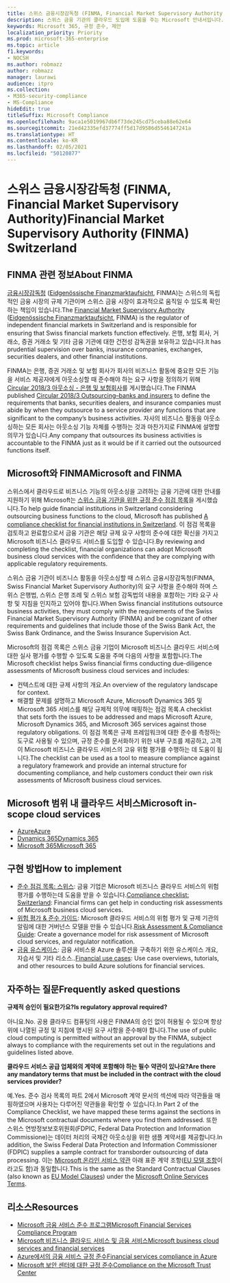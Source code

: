 ```yaml
---
title: 스위스 금융시장감독청 (FINMA, Financial Market Supervisory Authority)
description: 스위스 금융 기관의 클라우드 도입에 도움을 주는 Microsoft 안내서입니다.
keywords: Microsoft 365, 규정 준수, 제안
localization_priority: Priority
ms.prod: microsoft-365-enterprise
ms.topic: article
f1.keywords:
- NOCSH
ms.author: robmazz
author: robmazz
manager: laurawi
audience: itpro
ms.collection:
- M365-security-compliance
- MS-Compliance
hideEdit: true
titleSuffix: Microsoft Compliance
ms.openlocfilehash: 9aca1e5019967db6f73de245cd75ceba88e62e64
ms.sourcegitcommit: 21ed42335efd37774ff5d17d9586d5546147241a
ms.translationtype: HT
ms.contentlocale: ko-KR
ms.lasthandoff: 02/05/2021
ms.locfileid: "50120877"
---
```

# <a name="financial-market-supervisory-authority-finma-switzerland"></a><span data-ttu-id="ecb44-104">스위스 금융시장감독청 (FINMA, Financial Market Supervisory Authority)</span><span class="sxs-lookup"><span data-stu-id="ecb44-104">Financial Market Supervisory Authority (FINMA) Switzerland</span></span>

## <a name="about-finma"></a><span data-ttu-id="ecb44-105">FINMA 관련 정보</span><span class="sxs-lookup"><span data-stu-id="ecb44-105">About FINMA</span></span>

<span data-ttu-id="ecb44-106">[금융시장감독청](https://www.finma.ch/en) ([Eidgenössische Finanzmarktaufsicht](https://www.finma.ch/de/), FINMA)는 스위스의 독립적인 금융 시장의 규제 기관이며 스위스 금융 시장이 효과적으로 움직일 수 있도록 확인하는 책임이 있습니다.</span><span class="sxs-lookup"><span data-stu-id="ecb44-106">The [Financial Market Supervisory Authority](https://www.finma.ch/en) ([Eidgenössische Finanzmarktaufsicht](https://www.finma.ch/de/), FINMA) is the regulator of independent financial markets in Switzerland and is responsible for ensuring that Swiss financial markets function effectively.</span></span> <span data-ttu-id="ecb44-107">은행, 보험 회사, 거래소, 증권 거래소 및 기타 금융 기관에 대한 건전성 감독권을 보유하고 있습니다.</span><span class="sxs-lookup"><span data-stu-id="ecb44-107">It has prudential supervision over banks, insurance companies, exchanges, securities dealers, and other financial institutions.</span></span>

<span data-ttu-id="ecb44-108">FINMA는 은행, 증권 거래소 및 보험 회사가 회사의 비즈니스 활동에 중요한 모든 기능을 서비스 제공자에게 아웃소싱할 때 준수해야 하는 요구 사항을 정의하기 위해 [Circular 2018/3 아웃소싱 - 은행 및 보험회사](https://www.finma.ch/en/~/media/finma/dokumente/rundschreiben-archiv/2018/rs-18-03/finma-rs-2018-03---20170921.pdf?la=en)를 게시했습니다.</span><span class="sxs-lookup"><span data-stu-id="ecb44-108">The FINMA published [Circular 2018/3 Outsourcing–banks and insurers](https://www.finma.ch/en/~/media/finma/dokumente/rundschreiben-archiv/2018/rs-18-03/finma-rs-2018-03---20170921.pdf?la=en) to define the requirements that banks, securities dealers, and insurance companies must abide by when they outsource to a service provider any functions that are significant to the company’s business activities.</span></span> <span data-ttu-id="ecb44-109">자사의 비즈니스 활동을 아웃소싱하는 모든 회사는 아웃소싱 기능 자체를 수행하는 것과 마찬가지로 FINMA에 설명할 의무가 있습니다.</span><span class="sxs-lookup"><span data-stu-id="ecb44-109">Any company that outsources its business activities is accountable to the FINMA just as it would be if it carried out the outsourced functions itself.</span></span>

## <a name="microsoft-and-finma"></a><span data-ttu-id="ecb44-110">Microsoft와 FINMA</span><span class="sxs-lookup"><span data-stu-id="ecb44-110">Microsoft and FINMA</span></span>

<span data-ttu-id="ecb44-111">스위스에서 클라우드로 비즈니스 기능의 아웃소싱을 고려하는 금융 기관에 대한 안내를 지원하기 위해 Microsoft는 [스위스 금융 기관을 위한 규정 준수 점검 목록](https://aka.ms/FinServ-Guide-Switzerland)을 게시했습니다.</span><span class="sxs-lookup"><span data-stu-id="ecb44-111">To help guide financial institutions in Switzerland considering outsourcing business functions to the cloud, Microsoft has published [A compliance checklist for financial institutions in Switzerland](https://aka.ms/FinServ-Guide-Switzerland).</span></span> <span data-ttu-id="ecb44-112">이 점검 목록을 검토하고 완료함으로서 금융 기관은 해당 규제 요구 사항의 준수에 대한 확신을 가지고 Microsoft 비즈니스 클라우드 서비스를 도입할 수 있습니다.</span><span class="sxs-lookup"><span data-stu-id="ecb44-112">By reviewing and completing the checklist, financial organizations can adopt Microsoft business cloud services with the confidence that they are complying with applicable regulatory requirements.</span></span>

<span data-ttu-id="ecb44-113">스위스 금융 기관이 비즈니스 활동을 아웃소싱할 때 스위스 금융시장감독청(FINMA, Swiss Financial Market Supervisory Authority)의 요구 사항을 준수해야 하며 스위스 은행법, 스위스 은행 조례 및 스위스 보험 감독법의 내용을 포함하는 기타 요구 사항 및 지침을 인지하고 있어야 합니다.</span><span class="sxs-lookup"><span data-stu-id="ecb44-113">When Swiss financial institutions outsource business activities, they must comply with the requirements of the Swiss Financial Market Supervisory Authority (FINMA) and be cognizant of other requirements and guidelines that include those of the Swiss Bank Act, the Swiss Bank Ordinance, and the Swiss Insurance Supervision Act.</span></span>

<span data-ttu-id="ecb44-114">Microsoft의 점검 목록은 스위스 금융 기업이 Microsoft 비즈니스 클라우드 서비스에 대한 실사 평가를 수행할 수 있도록 도움을 주며 다음의 사항을 포함합니다.</span><span class="sxs-lookup"><span data-stu-id="ecb44-114">The Microsoft checklist helps Swiss financial firms conducting due-diligence assessments of Microsoft business cloud services and includes:</span></span>

- <span data-ttu-id="ecb44-115">컨텍스트에 대한 규제 사항의 개요.</span><span class="sxs-lookup"><span data-stu-id="ecb44-115">An overview of the regulatory landscape for context.</span></span>
- <span data-ttu-id="ecb44-116">해결할 문제를 설명하고 Microsoft Azure, Microsoft Dynamics 365 및 Microsoft 365 서비스를 해당 규제적 의무에 매핑하는 점검 목록.</span><span class="sxs-lookup"><span data-stu-id="ecb44-116">A checklist that sets forth the issues to be addressed and maps Microsoft Azure, Microsoft Dynamics 365, and Microsoft 365 services against those regulatory obligations.</span></span> <span data-ttu-id="ecb44-117">이 점검 목록은 규제 프레임워크에 대한 준수를 측정하는 도구로 사용될 수 있으며, 규정 준수를 문서화하기 위한 내부 구조를 제공하고, 고객이 Microsoft 비즈니스 클라우드 서비스의 고유 위험 평가를 수행하는 데 도움이 됩니다.</span><span class="sxs-lookup"><span data-stu-id="ecb44-117">The checklist can be used as a tool to measure compliance against a regulatory framework and provide an internal structure for documenting compliance, and help customers conduct their own risk assessments of Microsoft business cloud services.</span></span>

## <a name="microsoft-in-scope-cloud-services"></a><span data-ttu-id="ecb44-118">Microsoft 범위 내 클라우드 서비스</span><span class="sxs-lookup"><span data-stu-id="ecb44-118">Microsoft in-scope cloud services</span></span>

- [<span data-ttu-id="ecb44-119">Azure</span><span class="sxs-lookup"><span data-stu-id="ecb44-119">Azure</span></span>](https://aka.ms/AzureCompliance)
- [<span data-ttu-id="ecb44-120">Dynamics 365</span><span class="sxs-lookup"><span data-stu-id="ecb44-120">Dynamics 365</span></span>](https://aka.ms/d365-compliance-list)
- [<span data-ttu-id="ecb44-121">Microsoft 365</span><span class="sxs-lookup"><span data-stu-id="ecb44-121">Microsoft 365</span></span>](https://aka.ms/o365-compliance-framework)

## <a name="how-to-implement"></a><span data-ttu-id="ecb44-122">구현 방법</span><span class="sxs-lookup"><span data-stu-id="ecb44-122">How to implement</span></span>

- <span data-ttu-id="ecb44-123">[준수 점검 목록: 스위스](https://aka.ms/FinServ-Guide-Switzerland): 금융 기업은 Microsoft 비즈니스 클라우드 서비스의 위험 평가를 수행하는데 도움을 받을 수 있습니다.</span><span class="sxs-lookup"><span data-stu-id="ecb44-123">[Compliance checklist: Switzerland](https://aka.ms/FinServ-Guide-Switzerland): Financial firms can get help in conducting risk assessments of Microsoft business cloud services.</span></span>
- <span data-ttu-id="ecb44-124">[위험 평가 & 준수 가이드](https://aka.ms/RiskGovernanceGuide): Microsoft 클라우드 서비스의 위험 평가 및 규제 기관의 알림에 대한 거버넌스 모델을 만들 수 있습니다.</span><span class="sxs-lookup"><span data-stu-id="ecb44-124">[Risk Assessment & Compliance Guide](https://aka.ms/RiskGovernanceGuide): Create a governance model for risk assessment of Microsoft cloud services, and regulator notification.</span></span>
- <span data-ttu-id="ecb44-125">[금융 유스케이스](/azure/industry/financial/): 금융 서비스용 Azure 솔루션을 구축하기 위한 유스케이스 개요, 자습서 및 기타 리소스..</span><span class="sxs-lookup"><span data-stu-id="ecb44-125">[Financial use cases](/azure/industry/financial/): Use case overviews, tutorials, and other resources to build Azure solutions for financial services.</span></span>

## <a name="frequently-asked-questions"></a><span data-ttu-id="ecb44-126">자주하는 질문</span><span class="sxs-lookup"><span data-stu-id="ecb44-126">Frequently asked questions</span></span>

<span data-ttu-id="ecb44-127">**규제적 승인이 필요한가요?**</span><span class="sxs-lookup"><span data-stu-id="ecb44-127">**Is regulatory approval required?**</span></span>

<span data-ttu-id="ecb44-128">아니요.</span><span class="sxs-lookup"><span data-stu-id="ecb44-128">No.</span></span> <span data-ttu-id="ecb44-129">공용 클라우드 컴퓨팅의 사용은 FINMA의 승인 없이 허용될 수 있으며 항상 위에 나열된 규정 및 지침에 명시된 요구 사항을 준수해야 합니다.</span><span class="sxs-lookup"><span data-stu-id="ecb44-129">The use of public cloud computing is permitted without an approval by the FINMA, subject always to compliance with the requirements set out in the regulations and guidelines listed above.</span></span>

<span data-ttu-id="ecb44-130">**클라우드 서비스 공급 업체와의 계약에 포함해야 하는 필수 약관이 있나요?**</span><span class="sxs-lookup"><span data-stu-id="ecb44-130">**Are there any mandatory terms that must be included in the contract with the cloud services provider?**</span></span>

<span data-ttu-id="ecb44-131">예.</span><span class="sxs-lookup"><span data-stu-id="ecb44-131">Yes.</span></span> <span data-ttu-id="ecb44-132">준수 검사 목록의 파트 2에서 Microsoft 계약 문서의 섹션에 따라 약관들을 매핑하였으며 사용자는 다루어진 약관들을 확인할 수 있습니다.</span><span class="sxs-lookup"><span data-stu-id="ecb44-132">In Part 2 of the Compliance Checklist, we have mapped these terms against the sections in the Microsoft contractual documents where you find them addressed.</span></span> <span data-ttu-id="ecb44-133">또한 스위스 연방정보보호위원회(FDPIC, Federal Data Protection and Information Commissione)는 데이터 처리의 국제간 아웃소싱을 위한 샘플 계약서를 제공합니다.</span><span class="sxs-lookup"><span data-stu-id="ecb44-133">In addition, the Swiss Federal Data Protection and Information Commissioner (FDPIC) supplies a sample contract for transborder outsourcing of data processing.</span></span> <span data-ttu-id="ecb44-134">이는 [Microsoft 온라인 서비스 약관](https://aka.ms/Online-Services-Terms) 아래 표준 계약 조항([EU 모델 조항](offering-EU-Model-Clauses.md)이라고도 함)과 동일합니다.</span><span class="sxs-lookup"><span data-stu-id="ecb44-134">This is the same as the Standard Contractual Clauses (also known as [EU Model Clauses](offering-EU-Model-Clauses.md)) under the [Microsoft Online Services Terms](https://aka.ms/Online-Services-Terms).</span></span>

## <a name="resources"></a><span data-ttu-id="ecb44-135">리소스</span><span class="sxs-lookup"><span data-stu-id="ecb44-135">Resources</span></span>

- [<span data-ttu-id="ecb44-136">Microsoft 금융 서비스 준수 프로그램</span><span class="sxs-lookup"><span data-stu-id="ecb44-136">Microsoft Financial Services Compliance Program</span></span>](https://aka.ms/FSCP-Print)
- [<span data-ttu-id="ecb44-137">Microsoft 비즈니스 클라우드 서비스 및 금융 서비스</span><span class="sxs-lookup"><span data-stu-id="ecb44-137">Microsoft business cloud services and financial services</span></span>](https://servicetrust.microsoft.com/viewpage/financialservicesoverview)
- [<span data-ttu-id="ecb44-138">Azure에서의 금융 서비스 규정 준수</span><span class="sxs-lookup"><span data-stu-id="ecb44-138">Financial services compliance in Azure</span></span>](https://azure.microsoft.com/resources/videos/azurecon-2015-financial-services-compliance-in-azure/)
- [<span data-ttu-id="ecb44-139">Microsoft 보안 센터에 대한 규정 준수</span><span class="sxs-lookup"><span data-stu-id="ecb44-139">Compliance on the Microsoft Trust Center</span></span>](https://www.microsoft.com/trust-center/compliance/compliance-overview)
